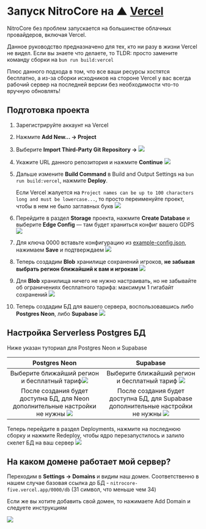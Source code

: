 # Запуск NitroCore на ▲ [Vercel](https://vercel.com)

NitroCore без проблем запускается на большинстве облачных провайдеров, включая Vercel.

Данное руководство предназначено для тех, кто ни разу в жизни Vercel не видел. Если вы знаете что делаете, то TLDR: просто замените команду сборки на `bun run build:vercel` 

Плюс данного подхода в том, что все ваши ресурсы хостятся бесплатно, а из-за сборки исходников на стороне Vercel у вас всегда рабочий сервер на последней версии без необходимости что-то вручную обновлять!

## Подготовка проекта

1. Зарегистрируйте аккаунт на Vercel

2. Нажмите **Add New... → Project**

3. Выберите **Import Third-Party Git Repository →**
   ![](_img/img.png)

4. Укажите URL данного репозитория и нажмите **Continue**
   ![](_img/img2.png)

5. Дальше измените **Build Command** в Build and Output Settings на `bun run build:vercel`, нажмите **Deploy**.

   Если Vercel жалуется на `Project names can be up to 100 characters long and must be lowercase...`, то просто переименуйте проект, чтобы в нем не было заглавных букв
   ![](_img/img3.png)

6. Перейдите в раздел **Storage** проекта, нажмите **Create Database** и выберите **Edge Config** — там будет храниться конфиг вашего GDPS
   ![](_img/img4.png)

7. Для ключа 0000 вставьте конфигурацию из [example-config.json](./example-config.json), нажимаем **Save** и подтверждаем
   ![](_img/img5.png)

8. Теперь создадим **Blob** хранилище сохранений игроков, **не забывая выбрать регион ближайший к вам и игрокам**
   ![](_img/img6.png)

9. Для **Blob** хранилища ничего не нужно настраивать, но не забывайте об ограничениях бесплатного тарифа: максимум 1 гигабайт сохранений
   ![](_img/img7.png)

10. Теперь создадим БД для вашего сервера, воспользовавшись либо **Postgres Neon**, либо **Supabase**
    ![](_img/img8.png)

## Настройка Serverless Postgres БД

Ниже указан туториал для Postgres Neon и Supabase

|                        Postgres Neon                         |                           Supabase                           |
| :----------------------------------------------------------: | :----------------------------------------------------------: |
| Выберите ближайший регион и бесплатный тариф![](_img/img9a.png) | Выберите ближайший регион и бесплатный тариф ![](_img/img9b.png) |
| После создания будет доступна БД, для Neon дополнительные настройки не нужны ![](_img/imgaa.png) | После создания будет доступна БД, для Supabase дополнительные настройки не нужны ![](_img/imgab.png) |

Теперь перейдите в раздел Deployments, нажмите на последнюю сборку и нажмите Redeploy, чтобы ядро перезапустилось и залило скелет БД на ваш сервер
![](_img/imgb.png)

## На каком домене работает мой сервер?

Переходим в **Settings → Domains** и видим наш домен. Соответственно в нашем случае базовая ссылка до БД - `nitrocore-five.vercel.app/0000/db` (31 символ, что меньше чем 34)

Если же вы хотите добавить свой домен, то нажимаете Add Domain и следуете инструкциям

![](_img/imgc.png)